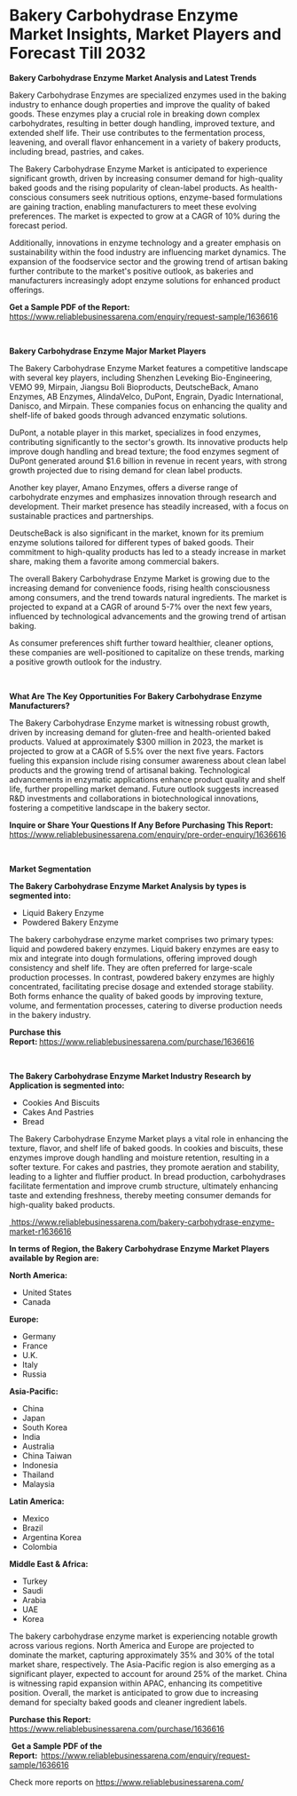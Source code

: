 <p><h1>Bakery Carbohydrase Enzyme Market Insights, Market Players and Forecast Till 2032</h1></p><p><strong>Bakery Carbohydrase Enzyme Market Analysis and Latest Trends</strong></p>
<p><p>Bakery Carbohydrase Enzymes are specialized enzymes used in the baking industry to enhance dough properties and improve the quality of baked goods. These enzymes play a crucial role in breaking down complex carbohydrates, resulting in better dough handling, improved texture, and extended shelf life. Their use contributes to the fermentation process, leavening, and overall flavor enhancement in a variety of bakery products, including bread, pastries, and cakes.</p><p>The Bakery Carbohydrase Enzyme Market is anticipated to experience significant growth, driven by increasing consumer demand for high-quality baked goods and the rising popularity of clean-label products. As health-conscious consumers seek nutritious options, enzyme-based formulations are gaining traction, enabling manufacturers to meet these evolving preferences. The market is expected to grow at a CAGR of 10% during the forecast period. </p><p>Additionally, innovations in enzyme technology and a greater emphasis on sustainability within the food industry are influencing market dynamics. The expansion of the foodservice sector and the growing trend of artisan baking further contribute to the market's positive outlook, as bakeries and manufacturers increasingly adopt enzyme solutions for enhanced product offerings.</p></p>
<p><strong>Get a Sample PDF of the Report:&nbsp;</strong> <a href="https://www.reliablebusinessarena.com/enquiry/request-sample/1636616?utm_campaign=2004&utm_medium=2&utm_source=Github&utm_content=ia&utm_term=23032025&utm_id=bakery-carbohydrase-enzyme">https://www.reliablebusinessarena.com/enquiry/request-sample/1636616</a></p>
<p>&nbsp;</p>
<p><strong>Bakery Carbohydrase Enzyme Major Market Players</strong></p>
<p><p>The Bakery Carbohydrase Enzyme Market features a competitive landscape with several key players, including Shenzhen Leveking Bio-Engineering, VEMO 99, Mirpain, Jiangsu Boli Bioproducts, DeutscheBack, Amano Enzymes, AB Enzymes, AlindaVelco, DuPont, Engrain, Dyadic International, Danisco, and Mirpain. These companies focus on enhancing the quality and shelf-life of baked goods through advanced enzymatic solutions.</p><p>DuPont, a notable player in this market, specializes in food enzymes, contributing significantly to the sector's growth. Its innovative products help improve dough handling and bread texture; the food enzymes segment of DuPont generated around $1.6 billion in revenue in recent years, with strong growth projected due to rising demand for clean label products. </p><p>Another key player, Amano Enzymes, offers a diverse range of carbohydrate enzymes and emphasizes innovation through research and development. Their market presence has steadily increased, with a focus on sustainable practices and partnerships. </p><p>DeutscheBack is also significant in the market, known for its premium enzyme solutions tailored for different types of baked goods. Their commitment to high-quality products has led to a steady increase in market share, making them a favorite among commercial bakers.</p><p>The overall Bakery Carbohydrase Enzyme Market is growing due to the increasing demand for convenience foods, rising health consciousness among consumers, and the trend towards natural ingredients. The market is projected to expand at a CAGR of around 5-7% over the next few years, influenced by technological advancements and the growing trend of artisan baking. </p><p>As consumer preferences shift further toward healthier, cleaner options, these companies are well-positioned to capitalize on these trends, marking a positive growth outlook for the industry.</p></p>
<p>&nbsp;</p>
<p><strong>What Are The Key Opportunities For Bakery Carbohydrase Enzyme Manufacturers?</strong></p>
<p><p>The Bakery Carbohydrase Enzyme market is witnessing robust growth, driven by increasing demand for gluten-free and health-oriented baked products. Valued at approximately $300 million in 2023, the market is projected to grow at a CAGR of 5.5% over the next five years. Factors fueling this expansion include rising consumer awareness about clean label products and the growing trend of artisanal baking. Technological advancements in enzymatic applications enhance product quality and shelf life, further propelling market demand. Future outlook suggests increased R&D investments and collaborations in biotechnological innovations, fostering a competitive landscape in the bakery sector.</p></p>
<p><strong>Inquire or Share Your Questions If Any Before Purchasing This Report:</strong> <a href="https://www.reliablebusinessarena.com/enquiry/pre-order-enquiry/1636616?utm_campaign=2004&utm_medium=2&utm_source=Github&utm_content=ia&utm_term=23032025&utm_id=bakery-carbohydrase-enzyme">https://www.reliablebusinessarena.com/enquiry/pre-order-enquiry/1636616</a></p>
<p>&nbsp;</p>
<p><strong>Market Segmentation</strong></p>
<p><strong>The Bakery Carbohydrase Enzyme Market Analysis by types is segmented into:</strong></p>
<p><ul><li>Liquid Bakery Enzyme</li><li>Powdered Bakery Enzyme</li></ul></p>
<p><p>The bakery carbohydrase enzyme market comprises two primary types: liquid and powdered bakery enzymes. Liquid bakery enzymes are easy to mix and integrate into dough formulations, offering improved dough consistency and shelf life. They are often preferred for large-scale production processes. In contrast, powdered bakery enzymes are highly concentrated, facilitating precise dosage and extended storage stability. Both forms enhance the quality of baked goods by improving texture, volume, and fermentation processes, catering to diverse production needs in the bakery industry.</p></p>
<p><strong>Purchase this Report:&nbsp;</strong><a href="https://www.reliablebusinessarena.com/purchase/1636616?utm_campaign=2004&utm_medium=2&utm_source=Github&utm_content=ia&utm_term=23032025&utm_id=bakery-carbohydrase-enzyme">https://www.reliablebusinessarena.com/purchase/1636616</a></p>
<p>&nbsp;</p>
<p><strong>The Bakery Carbohydrase Enzyme Market Industry Research by Application is segmented into:</strong></p>
<p><ul><li>Cookies And Biscuits</li><li>Cakes And Pastries</li><li>Bread</li></ul></p>
<p><p>The Bakery Carbohydrase Enzyme Market plays a vital role in enhancing the texture, flavor, and shelf life of baked goods. In cookies and biscuits, these enzymes improve dough handling and moisture retention, resulting in a softer texture. For cakes and pastries, they promote aeration and stability, leading to a lighter and fluffier product. In bread production, carbohydrases facilitate fermentation and improve crumb structure, ultimately enhancing taste and extending freshness, thereby meeting consumer demands for high-quality baked products.</p></p>
<p><a href="https://www.reliablebusinessarena.com/bakery-carbohydrase-enzyme-market-r1636616?utm_campaign=2004&utm_medium=2&utm_source=Github&utm_content=ia&utm_term=23032025&utm_id=bakery-carbohydrase-enzyme">&nbsp;https://www.reliablebusinessarena.com/bakery-carbohydrase-enzyme-market-r1636616</a></p>
<p><strong>In terms of Region, the Bakery Carbohydrase Enzyme Market Players available by Region are:</strong></p>
<p>
    <p> <strong> North America: </strong>
        <ul>
            <li>United States</li>
            <li>Canada</li>
        </ul>
        </p> 
    <p> <strong> Europe: </strong>
        <ul>
            <li>Germany</li>
            <li>France</li>
            <li>U.K.</li>
            <li>Italy</li>
            <li>Russia</li>
        </ul>
        </p> 
    <p> <strong> Asia-Pacific: </strong>
        <ul>
            <li>China</li>
            <li>Japan</li>
            <li>South Korea</li>
            <li>India</li>
            <li>Australia</li>
            <li>China Taiwan</li>
            <li>Indonesia</li>
            <li>Thailand</li>
            <li>Malaysia</li>
        </ul>
        </p> 
    <p> <strong> Latin America: </strong>
        <ul>
            <li>Mexico</li>
            <li>Brazil</li>
            <li>Argentina Korea</li>
            <li>Colombia</li>
        </ul>
        </p> 
    <p> <strong> Middle East & Africa: </strong>
        <ul>
            <li>Turkey</li>
            <li>Saudi</li>
            <li>Arabia</li>
            <li>UAE</li>
            <li>Korea</li>
        </ul>
    </p>
    </p>
<p><p>The bakery carbohydrase enzyme market is experiencing notable growth across various regions. North America and Europe are projected to dominate the market, capturing approximately 35% and 30% of the total market share, respectively. The Asia-Pacific region is also emerging as a significant player, expected to account for around 25% of the market. China is witnessing rapid expansion within APAC, enhancing its competitive position. Overall, the market is anticipated to grow due to increasing demand for specialty baked goods and cleaner ingredient labels.</p></p>
<p><strong>Purchase this Report: </strong><a href="https://www.reliablebusinessarena.com/purchase/1636616?utm_campaign=2004&utm_medium=2&utm_source=Github&utm_content=ia&utm_term=23032025&utm_id=bakery-carbohydrase-enzyme">https://www.reliablebusinessarena.com/purchase/1636616</a></p>
<p>&nbsp;<strong>Get a Sample PDF of the Report:&nbsp;&nbsp;</strong><a href="https://www.reliablebusinessarena.com/enquiry/request-sample/1636616?utm_campaign=2004&utm_medium=2&utm_source=Github&utm_content=ia&utm_term=23032025&utm_id=bakery-carbohydrase-enzyme">https://www.reliablebusinessarena.com/enquiry/request-sample/1636616</a></p>
<p><strong></strong></p>
<p>Check more reports on <a href="https://www.reliablebusinessarena.com/?utm_campaign=2004&utm_medium=2&utm_source=Github&utm_content=ia&utm_term=23032025&utm_id=bakery-carbohydrase-enzyme">https://www.reliablebusinessarena.com/</a></p>